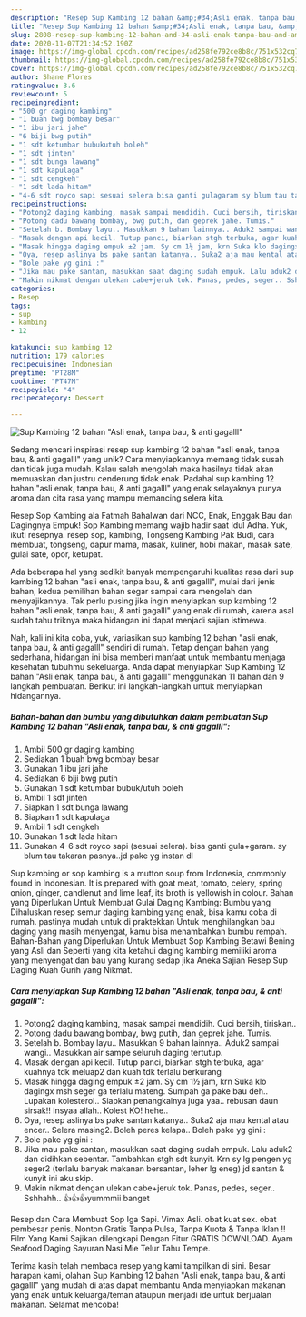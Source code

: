 ```yaml
---
description: "Resep Sup Kambing 12 bahan &amp;#34;Asli enak, tanpa bau, &amp;amp; anti gagalll&amp;#34; Anti Gagal"
title: "Resep Sup Kambing 12 bahan &amp;#34;Asli enak, tanpa bau, &amp;amp; anti gagalll&amp;#34; Anti Gagal"
slug: 2808-resep-sup-kambing-12-bahan-and-34-asli-enak-tanpa-bau-and-amp-anti-gagalll-and-34-anti-gagal
date: 2020-11-07T21:34:52.190Z
image: https://img-global.cpcdn.com/recipes/ad258fe792ce8b8c/751x532cq70/sup-kambing-12-bahan-asli-enak-tanpa-bau-anti-gagalll-foto-resep-utama.jpg
thumbnail: https://img-global.cpcdn.com/recipes/ad258fe792ce8b8c/751x532cq70/sup-kambing-12-bahan-asli-enak-tanpa-bau-anti-gagalll-foto-resep-utama.jpg
cover: https://img-global.cpcdn.com/recipes/ad258fe792ce8b8c/751x532cq70/sup-kambing-12-bahan-asli-enak-tanpa-bau-anti-gagalll-foto-resep-utama.jpg
author: Shane Flores
ratingvalue: 3.6
reviewcount: 5
recipeingredient:
- "500 gr daging kambing"
- "1 buah bwg bombay besar"
- "1 ibu jari jahe"
- "6 biji bwg putih"
- "1 sdt ketumbar bubukutuh boleh"
- "1 sdt jinten"
- "1 sdt bunga lawang"
- "1 sdt kapulaga"
- "1 sdt cengkeh"
- "1 sdt lada hitam"
- "4-6 sdt royco sapi sesuai selera bisa ganti gulagaram sy blum tau takaran pasnyajd pake yg instan dl"
recipeinstructions:
- "Potong2 daging kambing, masak sampai mendidih. Cuci bersih, tiriskan.."
- "Potong dadu bawang bombay, bwg putih, dan geprek jahe. Tumis."
- "Setelah b. Bombay layu.. Masukkan 9 bahan lainnya.. Aduk2 sampai wangi.. Masukkan air sampe seluruh daging tertutup."
- "Masak dengan api kecil. Tutup panci, biarkan stgh terbuka, agar kuahnya tdk meluap2 dan kuah tdk terlalu berkurang"
- "Masak hingga daging empuk ±2 jam. Sy cm 1½ jam, krn Suka klo dagingx msh seger ga terlalu mateng. Sumpah ga pake bau deh.. Lupakan kolesterol.. Siapkan penangkalnya juga yaa.. rebusan daun sirsak!! Insyaa allah.. Kolest KO! hehe.."
- "Oya, resep aslinya bs pake santan katanya.. Suka2 aja mau kental atau encer.. Selera masing2. Boleh peres kelapa.. Boleh pake yg gini :"
- "Bole pake yg gini :"
- "Jika mau pake santan, masukkan saat daging sudah empuk. Lalu aduk2 dan didihkan sebentar. Tambahkan stgh sdt kunyit. Krn sy lg pengen yg seger2 (terlalu banyak makanan bersantan, leher lg eneg) jd santan &amp; kunyit ini aku skip."
- "Makin nikmat dengan ulekan cabe+jeruk tok. Panas, pedes, seger.. Sshhahh.. 👍👍👍yummmii banget"
categories:
- Resep
tags:
- sup
- kambing
- 12

katakunci: sup kambing 12 
nutrition: 179 calories
recipecuisine: Indonesian
preptime: "PT28M"
cooktime: "PT47M"
recipeyield: "4"
recipecategory: Dessert

---
```



![Sup Kambing 12 bahan &#34;Asli enak, tanpa bau, &amp; anti gagalll&#34;](https://img-global.cpcdn.com/recipes/ad258fe792ce8b8c/751x532cq70/sup-kambing-12-bahan-asli-enak-tanpa-bau-anti-gagalll-foto-resep-utama.jpg)

Sedang mencari inspirasi resep sup kambing 12 bahan &#34;asli enak, tanpa bau, &amp; anti gagalll&#34; yang unik? Cara menyiapkannya memang tidak susah dan tidak juga mudah. Kalau salah mengolah maka hasilnya tidak akan memuaskan dan justru cenderung tidak enak. Padahal sup kambing 12 bahan &#34;asli enak, tanpa bau, &amp; anti gagalll&#34; yang enak selayaknya punya aroma dan cita rasa yang mampu memancing selera kita.

Resep Sop Kambing ala Fatmah Bahalwan dari NCC, Enak, Enggak Bau dan Dagingnya Empuk! Sop Kambing memang wajib hadir saat Idul Adha. Yuk, ikuti resepnya. resep sop, kambing, Tongseng Kambing Pak Budi, cara membuat, tongseng, dapur mama, masak, kuliner, hobi makan, masak sate, gulai sate, opor, ketupat.

Ada beberapa hal yang sedikit banyak mempengaruhi kualitas rasa dari sup kambing 12 bahan &#34;asli enak, tanpa bau, &amp; anti gagalll&#34;, mulai dari jenis bahan, kedua pemilihan bahan segar sampai cara mengolah dan menyajikannya. Tak perlu pusing jika ingin menyiapkan sup kambing 12 bahan &#34;asli enak, tanpa bau, &amp; anti gagalll&#34; yang enak di rumah, karena asal sudah tahu triknya maka hidangan ini dapat menjadi sajian istimewa.


Nah, kali ini kita coba, yuk, variasikan sup kambing 12 bahan &#34;asli enak, tanpa bau, &amp; anti gagalll&#34; sendiri di rumah. Tetap dengan bahan yang sederhana, hidangan ini bisa memberi manfaat untuk membantu menjaga kesehatan tubuhmu sekeluarga. Anda dapat menyiapkan Sup Kambing 12 bahan &#34;Asli enak, tanpa bau, &amp; anti gagalll&#34; menggunakan 11 bahan dan 9 langkah pembuatan. Berikut ini langkah-langkah untuk menyiapkan hidangannya.

<!--inarticleads1-->

##### Bahan-bahan dan bumbu yang dibutuhkan dalam pembuatan Sup Kambing 12 bahan &#34;Asli enak, tanpa bau, &amp; anti gagalll&#34;:

1. Ambil 500 gr daging kambing
1. Sediakan 1 buah bwg bombay besar
1. Gunakan 1 ibu jari jahe
1. Sediakan 6 biji bwg putih
1. Gunakan 1 sdt ketumbar bubuk/utuh boleh
1. Ambil 1 sdt jinten
1. Siapkan 1 sdt bunga lawang
1. Siapkan 1 sdt kapulaga
1. Ambil 1 sdt cengkeh
1. Gunakan 1 sdt lada hitam
1. Gunakan 4-6 sdt royco sapi (sesuai selera). bisa ganti gula+garam. sy blum tau takaran pasnya..jd pake yg instan dl


Sup kambing or sop kambing is a mutton soup from Indonesia, commonly found in Indonesian. It is prepared with goat meat, tomato, celery, spring onion, ginger, candlenut and lime leaf, its broth is yellowish in colour. Bahan yang Diperlukan Untuk Membuat Gulai Daging Kambing: Bumbu yang Dihaluskan resep semur daging kambing yang enak, bisa kamu coba di rumah. pastinya mudah untuk di praktekkan Untuk menghilangkan bau daging yang masih menyengat, kamu bisa menambahkan bumbu rempah. Bahan-Bahan yang Diperlukan Untuk Membuat Sop Kambing Betawi Bening yang Asli dan Seperti yang kita ketahui daging kambing memiliki aroma yang menyengat dan bau yang kurang sedap jika Aneka Sajian Resep Sup Daging Kuah Gurih yang Nikmat. 

<!--inarticleads2-->

##### Cara menyiapkan Sup Kambing 12 bahan &#34;Asli enak, tanpa bau, &amp; anti gagalll&#34;:

1. Potong2 daging kambing, masak sampai mendidih. Cuci bersih, tiriskan..
1. Potong dadu bawang bombay, bwg putih, dan geprek jahe. Tumis.
1. Setelah b. Bombay layu.. Masukkan 9 bahan lainnya.. Aduk2 sampai wangi.. Masukkan air sampe seluruh daging tertutup.
1. Masak dengan api kecil. Tutup panci, biarkan stgh terbuka, agar kuahnya tdk meluap2 dan kuah tdk terlalu berkurang
1. Masak hingga daging empuk ±2 jam. Sy cm 1½ jam, krn Suka klo dagingx msh seger ga terlalu mateng. Sumpah ga pake bau deh.. Lupakan kolesterol.. Siapkan penangkalnya juga yaa.. rebusan daun sirsak!! Insyaa allah.. Kolest KO! hehe..
1. Oya, resep aslinya bs pake santan katanya.. Suka2 aja mau kental atau encer.. Selera masing2. Boleh peres kelapa.. Boleh pake yg gini :
1. Bole pake yg gini :
1. Jika mau pake santan, masukkan saat daging sudah empuk. Lalu aduk2 dan didihkan sebentar. Tambahkan stgh sdt kunyit. Krn sy lg pengen yg seger2 (terlalu banyak makanan bersantan, leher lg eneg) jd santan &amp; kunyit ini aku skip.
1. Makin nikmat dengan ulekan cabe+jeruk tok. Panas, pedes, seger.. Sshhahh.. 👍👍👍yummmii banget


Resep dan Cara Membuat Sop Iga Sapi. Vimax Asli. obat kuat sex. obat pembesar penis. Nonton Gratis Tanpa Pulsa, Tanpa Kuota &amp; Tanpa Iklan !! Film Yang Kami Sajikan dilengkapi Dengan Fitur GRATIS DOWNLOAD. Ayam Seafood Daging Sayuran Nasi Mie Telur Tahu Tempe. 

Terima kasih telah membaca resep yang kami tampilkan di sini. Besar harapan kami, olahan Sup Kambing 12 bahan &#34;Asli enak, tanpa bau, &amp; anti gagalll&#34; yang mudah di atas dapat membantu Anda menyiapkan makanan yang enak untuk keluarga/teman ataupun menjadi ide untuk berjualan makanan. Selamat mencoba!
